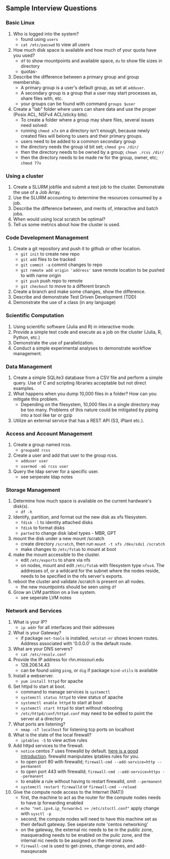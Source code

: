 ## Sample Interview Questions




### Basic Linux
1. Who is logged into the system?
	- found using `users`
	- `cat /etc/passwd` to view all users
2. How much disk space is available and how much of your quota have you used?
	- `df` to show mountpoints and available space, `du` to show file sizes in directory
	- quotas-
3. Describe the difference between a primary group and group membership.
	- A primary group is a user's default group, as set at `adduser`.
	- A secondary group is a group that a user may start processes as, share files with, etc.
	- your groups can be found with command `groups $user`
4. Create a "lab" folder where users can share data and use the proper (Posix ACL, NSFv4 ACL/sticky bits).
	- To create a folder where a group may share files, several issues need solved:
	- running `chmod x7x` on a directory isn't enough, because newly created files will belong to users and their primary groups.
	- users need to be added to a common secondary group
	- the directory needs the group id bit set; `chmod g+s /dir/`
	- then the directory needs to be owned by a group; `chown .rcss /dir/`
	- then the directory needs to be made rw for the group, owner, etc; `chmod 77x`



### Using a cluster
1. Create a SLURM jobfile and submit a test job to the cluster. Demonstrate the use of a Job Array.
2. Use the SLURM accounting to determine the resources consumed by a job.
3. Describe the difference between, and merits of, interactive and batch jobs.
4. When would using local scratch be optimal?
5. Tell us some metrics about how the cluster is used.





### Code Development Management
1. Create a git repository and push it to github or other location.
	- `git init` to create new repo
	- `git add` files to be tracked
	- `git commit -a` commit changes to repo
	- `git remote add origin 'address'` save remote location to be pushed to with name origin
	- `git push` push repo to remote
	- `git checkout` to move to a different branch
2. Create a branch and make some changes, show the difference.
3. Describe and demonstrate Test Driven Development (TDD)
4. Demonstrate the use of a class (in any language)




### Scientific Computation
1. Using scientific software (Julia and R) in interactive mode.
2. Provide a simple test code and execute as a job on the cluster (Julia, R, Python, etc.)
3. Demonstrate the use of parallelization.
4. Conduct a simple experimental analyses to demonstrate workflow management.




### Data Management
1. Create a simple SQLite3 database from a CSV file and perform a simple query. Use of C and scripting libraries acceptable but not direct examples.
2. What happens when you dump 10,000 files in a folder? How can you mitigate this problem.
	- Depending on the filesystem, 10,000 files in a single directory may be too many.  Problems of this nature could be mitigated by piping into a tool like tar or gzip
3. Utilize an external service that has a REST API (S3, iPlant etc.).




### Access and Account Management
1. Create a group named rcss.
	- `groupadd rcss`
2. Create a user and add that user to the group rcss.
	- `adduser user`
	- `usermod -aG rcss user`
3. Query the ldap server for a specific user.
	- see serperate ldap notes



### Storage Management
1. Determine how much space is available on the current hardware's disk(s).
	- `df -h`
2. Identify, partition, and format out the new disk as xfs filesystem.
	- `fdisk -l` to identity attached disks
	- `fdisk` to format disks
	- `parted` to change disk label types - MBR, GPT 
3. mount the disk under a new mount /scratch
	- create directory `/scratch`, then run `mount -t xfs /dev/sdx1 /scratch`
	- make changes to `/etc/fstab` to mount at boot
4. make the mount accessible to the cluster.
	- edit `/etc/exports` to share via nfs
	- on nodes, mount and edit `/etc/fstab` with filesystem type `nfsv4`.  The addresses of, or a wildcard for the subnet where the nodes reside, needs to be specified in the nfs server's exports.
5. reboot the cluster and validate /scratch is present on all nodes.
	- the new mountpoints should be seen using `df`
6. Grow an LVM partition on a live system.
	- see seperate LVM notes



### Network and Services
1. What is your IP?
	- `ip addr` for all interfaces and their addresses
2. What is your Gateway?
	- if package `net-tools` is installed, `netstat-nr` shows known routes.  Address associated with '0.0.0.0' is the default route.
3. What are your DNS servers?
	- `cat /etc/resolv.conf`
4. Provide the IP address for rhn.missouri.edu
	- 128.206.14.43
	- can be found using `ping`, or `dig` if package `bind-utils` is available
5. Install a webserver.
	- `yum install httpd` for apache
6. Set httpd to start at boot.
	- command to manage services is `systemctl`
	- `systemctl status httpd` to view status of apache
	- `systemctl enable httpd` to start at boot
	- `systemctl start httpd` to start without rebooting
	- `/etc/httpd/conf/httpd.conf` may need to be edited to point the server at a directory
7. What ports are listening?
	- `nmap -sT localhost` for listening tcp ports on localhost
8. What is the state of the local firewall?
	- `iptables -S` to view active rules
9. Add httpd services to the firewall.
	- `notice` centos 7 uses firewalld by default.  [here is a good introduction](https://www.linode.com/docs/security/firewalls/introduction-to-firewalld-on-centos).  firewalld manipulates iptables rules for you.
	- to open port 80 with firewalld; `firewall-cmd --add-service=http --permanent`
	- to open port 443 with firewalld; `firewall-cmd --add-service=https --permanent`
	- to enable a rule without having to restart firewalld, omit `--permanent`
	- `systemctl restart firewalld` or `firewall-cmd --reload`
10. Give the compute node access to the Internet (NAT))
	- first, the machine to act as the router for the compute nodes needs to have ip forwarding enabled
	- `echo "net.ipv4.ip_forward=1 >> /etc/stsctl.conf"`	apply change with `sysctl -p`
	- second, the compute nodes will need to have this machine set as their default gateway.  See seperate note 'centos networking'
	- on the gateway, the external nic needs to be in the public zone, masquerading needs to be enabled on the pulic zone, and the internal nic needs to be assigned on the internal zone.
	- `firewall-cmd` is used to get-zones, change-zones, and add-masqeurade
